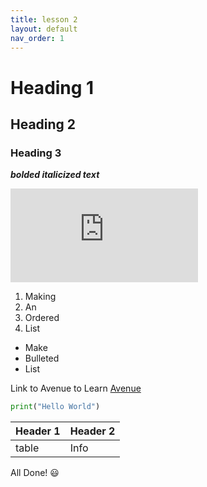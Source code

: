 ```yaml
---
title: lesson 2
layout: default
nav_order: 1
---
```


# Heading 1
## Heading 2
### Heading 3

_**bolded italicized text**_

![halloween image](https://www.freepik.com/free-vector/hand-drawn-pumpkin-silhouette-illustration_31256082.htm#fromView=keyword&page=1&position=0&uuid=5daa2be2-0a51-41d1-ad2f-182021fcf9a2&query=Halloween+svg)



1. Making
2. An
3. Ordered
4. List

- Make
- Bulleted
- List

Link to Avenue to Learn [Avenue](https://avenue.mcmaster.ca/)

```python
print("Hello World")
```
| Header 1 | Header 2|
| -------- | ------- |
| table    | Info    |

All Done! 😃 
